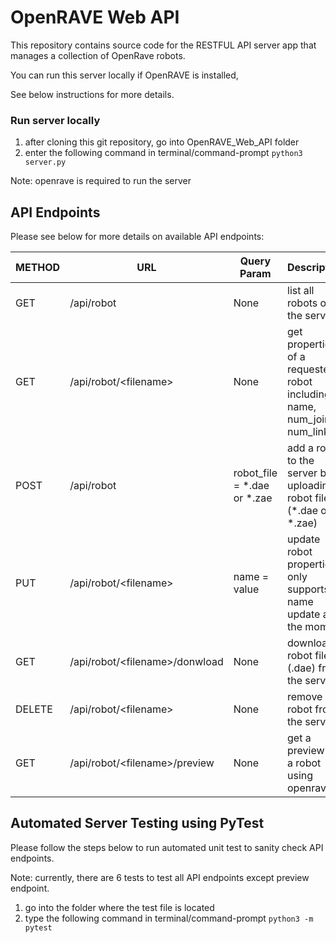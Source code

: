 # OpenRAVE Web API

This repository contains source code for the RESTFUL API server app that manages a collection of OpenRave robots. 

You can run this server locally if OpenRAVE is installed, 

See below instructions for more details.

### Run server locally ###

1. after cloning this git repository, go into OpenRAVE_Web_API folder
2. enter the following command in terminal/command-prompt `python3 server.py`

Note: openrave is required to run the server

## API Endpoints ##
Please see below for more details on available API endpoints:

| METHOD |                URL                 |           Query Param       |                   Description                                             |  Response |
| ------ | ---------------------------------- |-----------------------------| ---------------------------------------------                             | ----------|
| GET    | /api/robot                         |None                         | list all robots on the server                                             |    JSON   |
| GET    | /api/robot/\<filename>             |None                         | get properties of a requested robot including name, num_joints, num_links |    JSON   |
| POST   | /api/robot                         |robot_file = *.dae or *.zae  | add a robot to the server by uploading a robot file (*.dae or *.zae)      |    JSON   |
| PUT    | /api/robot/\<filename>             |name = value                 | update robot properties. only supports name update at the moment          |    JSON   |
| GET    | /api/robot/\<filename>/donwload    |None                         | download a robot file (.dae) from the server                              |   *.dae   |
| DELETE | /api/robot/\<filename>             |None                         | remove a robot from the server                                            |    JSON   |
| GET    | /api/robot/\<filename>/preview     |None                         | get a preview of a robot using openrave                                   |preview.jpg|

## Automated Server Testing using PyTest ##
Please follow the steps below to run automated unit test to sanity check API endpoints.

Note: currently, there are 6 tests to test all API endpoints except preview endpoint.

1. go into the folder where the test file is located
2. type the following command in terminal/command-prompt `python3 -m pytest`
